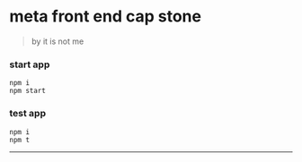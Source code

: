 # meta front end cap stone

> by it is not me

### start app

```
npm i
npm start
```

### test app

```
npm i
npm t
```

---
